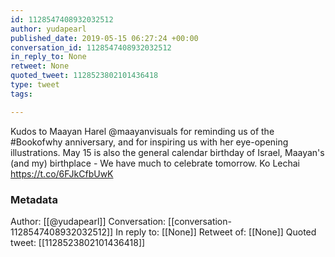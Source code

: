 ```yaml
---
id: 1128547408932032512
author: yudapearl
published_date: 2019-05-15 06:27:24 +00:00
conversation_id: 1128547408932032512
in_reply_to: None
retweet: None
quoted_tweet: 1128523802101436418
type: tweet
tags:

---
```


Kudos to Maayan Harel @maayanvisuals for reminding us of the #Bookofwhy anniversary, and for inspiring us with her eye-opening illustrations. May 15 is also the general calendar birthday of Israel, Maayan's (and my) birthplace - We have much to celebrate tomorrow. Ko Lechai https://t.co/6FJkCfbUwK

### Metadata

Author: [[@yudapearl]]
Conversation: [[conversation-1128547408932032512]]
In reply to: [[None]]
Retweet of: [[None]]
Quoted tweet: [[1128523802101436418]]
